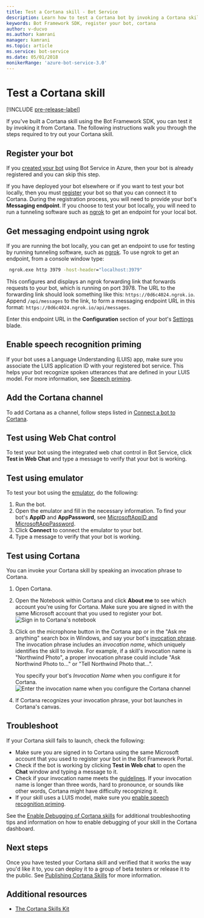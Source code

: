 ```yaml
---
title: Test a Cortana skill - Bot Service
description: Learn how to test a Cortana bot by invoking a Cortana skill.
keywords: Bot Framework SDK, register your bot, cortana
author: v-ducvo
ms.author: kamrani
manager: kamrani
ms.topic: article
ms.service: bot-service
ms.date: 05/01/2018
monikerRange: 'azure-bot-service-3.0'
---
```


# Test a Cortana skill

[!INCLUDE [pre-release-label](includes/pre-release-label-v3.md)]
 
If you've built a Cortana skill using the Bot Framework SDK, you can test it by invoking it from Cortana. The following instructions walk you through the steps required to try out your Cortana skill.

## Register your bot
If you [created your bot](~/bot-service-quickstart.md) using Bot Service in Azure, then your bot is already registered and you can skip this step.

If you have deployed your bot elsewhere or if you want to test your bot locally, then you must [register](bot-service-quickstart-registration.md) your bot so that you can connect it to Cortana. During the registration process, you will need to provide your bot's **Messaging endpoint**. If you choose to test your bot locally, you will need to run a tunneling software such as [ngrok](http://ngrok.com) to get an endpoint for your local bot.

## Get messaging endpoint using ngrok

If you are running the bot locally, you can get an endpoint to use for testing by running tunneling software, such as [ngrok](https://ngrok.com). To use ngrok to get an endpoint, from a console window type: 

```cmd
 ngrok.exe http 3979 -host-header="localhost:3979"
``` 

This configures and displays an ngrok forwarding link that forwards requests to your bot, which is running on port 3978. The URL to the forwarding link should look something like this: `https://0d6c4024.ngrok.io`.  Append `/api/messages` to the link, to form a messaging endpoint URL in this format: `https://0d6c4024.ngrok.io/api/messages`. 

Enter this endpoint URL in the **Configuration** section of your bot's [Settings](~/bot-service-manage-settings.md) blade.

## Enable speech recognition priming
If your bot uses a Language Understanding (LUIS) app, make sure you associate the LUIS application ID with your registered bot service. This helps your bot recognize spoken utterances that are defined in your LUIS model. For more information, see [Speech priming](~/bot-service-manage-speech-priming.md).

## Add the Cortana channel
To add Cortana as a channel, follow steps listed in [Connect a bot to Cortana](bot-service-channel-connect-cortana.md).

## Test using Web Chat control

To test your bot using the integrated web chat control in Bot Service, click **Test in Web Chat** and type a message to verify that your bot is working.

## Test using emulator

To test your bot using the [emulator](~/bot-service-debug-emulator.md), do the following:

1. Run the bot.
2. Open the emulator and fill in the necessary information. To find your bot's **AppID** and **AppPassword**, see [MicrosoftAppID and MicrosoftAppPassword](bot-service-manage-overview.md#microsoftappid-and-microsoftapppassword). 
3. Click **Connect** to connect the emulator to your bot.
4. Type a message to verify that your bot is working.

## Test using Cortana
You can invoke your Cortana skill by speaking an invocation phrase to Cortana. 
1. Open Cortana.
2. Open the Notebook within Cortana and click **About me** to see which account you're using for Cortana. Make sure you are signed in with the same Microsoft account that you used to register your bot. 
   ![Sign in to Cortana's notebook](~/media/cortana/cortana-notebook.png)
2. Click on the microphone button in the Cortana app or in the "Ask me anything" search box in Windows, and say your bot's [invocation phrase][InvocationNameGuidelines]. The invocation phrase includes an *invocation name*, which uniquely identifies the skill to invoke. For example, if a skill's invocation name is "Northwind Photo", a proper invocation phrase could include "Ask Northwind Photo to..." or "Tell Northwind Photo that...".

   You specify your bot's *Invocation Name* when you configure it for Cortana.
   ![Enter the invocation name when you configure the Cortana channel](~/media/cortana/cortana-invocation-name-callout.png)

3. If Cortana recognizes your invocation phrase, your bot launches in Cortana's canvas. 

## Troubleshoot

If your Cortana skill fails to launch, check the following:
* Make sure you are signed in to Cortana using the same Microsoft account that you used to register your bot in the Bot Framework Portal.
* Check if the bot is working by clicking **Test in Web chat** to open the **Chat** window and typing a message to it.
* Check if your invocation name meets the [guidelines][InvocationNameGuidelines]. If your invocation name is longer than three words, hard to pronounce, or sounds like other words, Cortana might have difficulty recognizing it.
* If your skill uses a LUIS model, make sure you [enable speech recognition priming](~/bot-service-manage-speech-priming.md).

See the [Enable Debugging of Cortana skills][Cortana-TestBestPractice] for additional troubleshooting tips and information on how to enable debugging of your skill in the Cortana dashboard. 


## Next steps

Once you have tested your Cortana skill and verified that it works the way you'd like it to, you can deploy it to a group of beta testers or release it to the public. See [Publishing Cortana Skills][Cortana-Publish] for more information.

## Additional resources
* [The Cortana Skills Kit][CortanaGetStarted]

[CortanaGetStarted]: /cortana/getstarted

[BFPortal]: https://dev.botframework.com/
[CortanaDevCenter]: https://developer.microsoft.com/cortana

[CortanaSpecificEntities]: https://aka.ms/cortana-channel-data
[CortanaAuth]: https://aka.ms/add-auth-cortana-skill

[InvocationNameGuidelines]: https://aka.ms/cortana-invocation-guidelines 


[Cortana-Debug]: https://aka.ms/cortana-enable-debug
[Cortana-TestBestPractice]: https://aka.ms/cortana-test-best-practice
[Cortana-Publish]: /cortana/skills/publish-skill
